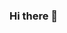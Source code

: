 ### Hi there 👋

<!--
**PMorey22/PMorey22** is a ✨ _special_ ✨ repository because its `README.md` (this file) appears on your GitHub profile.

Here are some ideas to get you started:

- 🔭 I’m currently working on Android Development and Cloud
- 🌱 I’m currently learning React Native
- 👯 I’m looking to collaborate on Java, Android Development, Cloud
- 🤔 I’m looking for help with Learning DevOps
- 💬 Ask me about Java, DSA,OOP, Android Development, Kotlin
- 📫 How to reach me: prmorey22@gmail.com
- 😄 Pronouns: she/her
- ⚡ Fun fact: I do meditation and Rifle Shooting
-->
